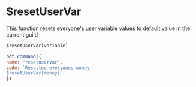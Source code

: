 # $resetUserVar

This function resets everyone's user variable values to default value in the current guild

```javascript
$resetUserVar[variable]
```

```javascript
bot.command({
name: "resetuservar",
code: `Resetted everyones money
$resetUserVar[money]`
})
```

